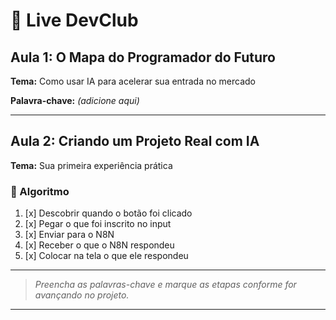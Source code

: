 # 🚀 Live DevClub

## Aula 1: O Mapa do Programador do Futuro

**Tema:** Como usar IA para acelerar sua entrada no mercado

**Palavra-chave:** _(adicione aqui)_

---

## Aula 2: Criando um Projeto Real com IA

**Tema:** Sua primeira experiência prática

### 📝 Algoritmo

1. [x] Descobrir quando o botão foi clicado
2. [x] Pegar o que foi inscrito no input
3. [x] Enviar para o N8N
4. [x] Receber o que o N8N respondeu
5. [x] Colocar na tela o que ele respondeu

---

> _Preencha as palavras-chave e marque as etapas conforme for avançando no projeto._

---

